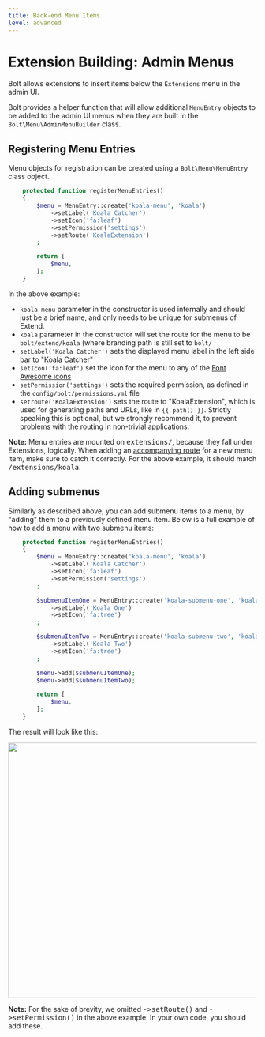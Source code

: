 ```yaml
---
title: Back-end Menu Items
level: advanced
---
```

Extension Building: Admin Menus
===============================

Bolt allows extensions to insert items below the `Extensions` menu in the admin
UI.

Bolt provides a helper function that will allow additional `MenuEntry` objects
to be added to the admin UI menus when they are built in the
`Bolt\Menu\AdminMenuBuilder` class.

Registering Menu Entries
------------------------

Menu objects for registration can be created using a `Bolt\Menu\MenuEntry`
class object.


```php
    protected function registerMenuEntries()
    {
        $menu = MenuEntry::create('koala-menu', 'koala')
            ->setLabel('Koala Catcher')
            ->setIcon('fa:leaf')
            ->setPermission('settings')
            ->setRoute('KoalaExtension')
        ;

        return [
            $menu,
        ];
    }
```

In the above example:

  * `koala-menu` parameter in the constructor is used internally and should
    just be a brief name, and only needs to be unique for submenus of Extend.
  * `koala` parameter in the constructor will set the route for the menu to be
    `bolt/extend/koala` (where branding path is still set to `bolt/`
  * `setLabel('Koala Catcher')` sets the displayed menu label in the left side
    bar to "Koala Catcher"
  * `setIcon('fa:leaf')` set the icon for the menu to any of the
    [Font Awesome icons](https://fontawesome.com/v4.7.0/icons/)
  * `setPermission('settings')` sets the required permission, as defined in the
    `config/bolt/permissions.yml` file
  * `setroute('KoalaExtension')` sets the route to "KoalaExtension", which is
    used for generating paths and URLs, like in `{{ path() }}`. Strictly
    speaking this is optional, but we strongly recommend it, to prevent problems
    with the routing in non-trivial applications.

<p class="note"> <strong>Note:</strong> Menu entries are mounted on
<tt>extensions/</tt>, because they fall under Extensions, logically. When
adding an <a href='controllers-routes'>accompanying route</a> for a new menu
item, make sure to catch it correctly. For the above example, it should match
<tt>/extensions/koala</tt>. </p>

Adding submenus
---------------

Similarly as described above, you can add submenu items to a menu, by "adding"
them to a previously defined menu item. Below is a full example of how to add a
menu with two submenu items:

```php
    protected function registerMenuEntries()
    {
        $menu = MenuEntry::create('koala-menu', 'koala')
            ->setLabel('Koala Catcher')
            ->setIcon('fa:leaf')
            ->setPermission('settings')
        ;

        $submenuItemOne = MenuEntry::create('koala-submenu-one', 'koala-tree')
            ->setLabel('Koala One')
            ->setIcon('fa:tree')
        ;

        $submenuItemTwo = MenuEntry::create('koala-submenu-two', 'koala-food')
            ->setLabel('Koala Two')
            ->setIcon('fa:tree')
        ;

        $menu->add($submenuItemOne);
        $menu->add($submenuItemTwo);

        return [
            $menu,
        ];
    }
```

The result will look like this:

<img src="/files/extensions-menu.png" width="517">

<p class="note"> <strong>Note:</strong> For the sake of brevity, we omitted
<tt>->setRoute()</tt> and <tt>->setPermission()</tt> in the above example. In
your own code, you should add these.</p>

